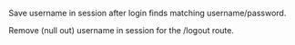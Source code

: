 
Save username in session after login finds matching username/password.

Remove (null out) username in session for the /logout route.
